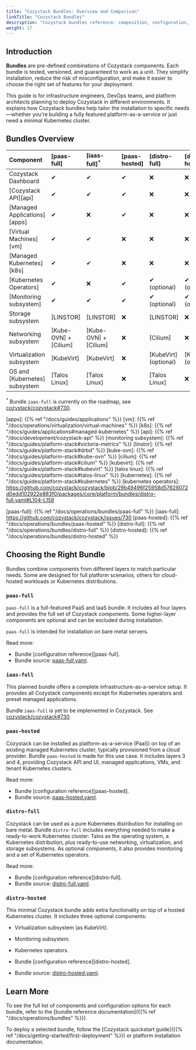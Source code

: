 ```yaml
---
title: "Cozystack Bundles: Overview and Comparison"
linkTitle: "Cozystack Bundles"
description: "Cozystack bundles reference: composition, configuration, and troubleshooting."
weight: 17
---
```


## Introduction

**Bundles** are pre-defined combinations of Cozystack components.
Each bundle is tested, versioned, and guaranteed to work as a unit.
They simplify installation, reduce the risk of misconfiguration, and make it easier to choose the right set of features for your deployment.

This guide is for infrastructure engineers, DevOps teams, and platform architects planning to deploy Cozystack in different environments.
It explains how Cozystack bundles help tailor the installation to specific needs—whether you're building a fully featured platform-as-a-service
or just need a minimal Kubernetes cluster.

## Bundles Overview


| Component                     | [paas-full]            | [iaas-full]<sup>*</sup> | [paas-hosted]  | [distro-full]         | [distro-hosted]       |
|:------------------------------|:-----------------------|:------------------------|:---------------|:----------------------|:----------------------|
| Cozystack Dashboard           | ✔                      | ✔                       | ✔              | ❌                    | ❌                    |
| [Cozystack API][api]          | ✔                      | ✔                       | ✔              | ❌                    | ❌                    |
| [Managed Applications][apps]  | ✔                      | ❌                      | ✔              | ❌                    | ❌                    |
| [Virtual Machines][vm]        | ✔                      | ✔                       | ❌             | ❌                    | ❌                    |
| [Managed Kubernetes][k8s]     | ✔                      | ✔                       | ❌             | ❌                    | ❌                    |
| [Kubernetes Operators]        | ✔                      | ❌                      | ✔              | ✔ (optional)          | ✔ (optional)          |
| [Monitoring subsystem]        | ✔                      | ✔                       | ✔              | ✔ (optional)          | ✔ (optional)          |
| Storage subsystem             | [LINSTOR]              | [LINSTOR]               | ❌             | [LINSTOR]             | ❌                    |
| Networking subsystem          | [Kube-OVN] + [Cilium]  | [Kube-OVN] + [Cilium]   | ❌             | [Cilium]              | ❌                    |
| Virtualization subsystem      | [KubeVirt]             | [KubeVirt]              | ❌             | [KubeVirt] (optional) | [KubeVirt] (optional) |
| OS and [Kubernetes] subsystem | [Talos Linux]          | [Talos Linux]           | ❌             | [Talos Linux]         | ❌                    |


<sup>*</sup> Bundle `iaas-full` is currently on the roadmap, see [cozystack/cozystack#730][iaas-full-gh].

[apps]: {{% ref "/docs/guides/applications" %}}
[vm]: {{% ref "/docs/operations/virtualization/virtual-machines" %}}
[k8s]: {{% ref "/docs/guides/applications#managed-kubernetes" %}}
[api]: {{% ref "/docs/development/cozystack-api" %}}
[monitoring subsystem]: {{% ref "/docs/guides/platform-stack#victoria-metrics" %}}
[linstor]: {{% ref "/docs/guides/platform-stack#drbd" %}}
[kube-ovn]: {{% ref "/docs/guides/platform-stack#kube-ovn" %}}
[cilium]: {{% ref "/docs/guides/platform-stack#cilium" %}}
[kubevirt]: {{% ref "/docs/guides/platform-stack#kubevirt" %}}
[talos linux]: {{% ref "/docs/guides/platform-stack#talos-linux" %}}
[kubernetes]: {{% ref "/docs/guides/platform-stack#kubernetes" %}}
[kubernetes operators]: https://github.com/cozystack/cozystack/blob/29b49496f25958d57628072d0edd102922e883f0/packages/core/platform/bundles/distro-full.yaml#L104-L158

[paas-full-gh]: https://github.com/cozystack/cozystack/blob/main/packages/core/platform/bundles/paas-full.yaml
[iaas-full-gh]: https://github.com/cozystack/cozystack/issues/730
[paas-hosted-gh]: https://github.com/cozystack/cozystack/blob/main/packages/core/platform/bundles/paas-hosted.yaml
[distro-full-gh]: https://github.com/cozystack/cozystack/blob/main/packages/core/platform/bundles/distro-full.yaml
[distro-hosted-gh]: https://github.com/cozystack/cozystack/blob/main/packages/core/platform/bundles/distro-hosted.yaml

[paas-full]: {{% ref "/docs/operations/bundles/paas-full" %}}
[iaas-full]: https://github.com/cozystack/cozystack/issues/730
[paas-hosted]: {{% ref "/docs/operations/bundles/paas-hosted" %}}
[distro-full]: {{% ref "/docs/operations/bundles/distro-full" %}}
[distro-hosted]: {{% ref "/docs/operations/bundles/distro-hosted" %}}


## Choosing the Right Bundle

Bundles combine components from different layers to match particular needs.
Some are designed for full platform scenarios, others for cloud-hosted workloads or Kubernetes distributions.

### `paas-full`

`paas-full` is a full-featured PaaS and IaaS bundle.
It includes all four layers and provides the full set of Cozystack components.
Some higher-layer components are optional and can be excluded during installation.

`paas-full` is intended for installation on bare metal servers.

Read more:

- Bundle [configuration reference][paas-full].
- Bundle source: [paas-full.yaml][paas-full-gh].

### `iaas-full`

This planned bundle offers a complete infrastructure-as-a-service setup.
It provides all Cozystack components except for Kubernetes operators
and preset managed applications.

Bundle `iaas-full` is yet to be implemented in Cozystack.
See [cozystack/cozystack#730][iaas-full-gh].

### `paas-hosted`

Cozystack can be installed as platform-as-a-service (PaaS) on top of an existing managed Kubernetes cluster,
typically provisioned from a cloud provider.
Bundle `paas-hosted` is made for this use case.
It includes layers 3 and 4, providing Cozystack API and UI, managed applications, VMs, and tenant Kubernetes clusters.

Read more:

- Bundle [configuration reference][paas-hosted].
- Bundle source: [paas-hosted.yaml][paas-hosted-gh].

### `distro-full`

Cozystack can be used as a pure Kubernetes distribution for installing on bare metal.
Bundle `distro-full` includes everything needed to make a ready-to-work Kubernetes cluster:
Talos as the operating system, a Kubernetes distribution, plus ready-to-use networking, virtualization, and storage subsystems.
As optional components, it also provides monitoring and a set of Kubernetes operators.

Read more:

- Bundle [configuration reference][distro-full].
- Bundle source: [distro-full.yaml][distro-full-gh].

### `distro-hosted`

This minimal Cozystack bundle adds extra functionality on top of a hosted Kubernetes cluster.
It includes three optional components:

- Virtualization subsystem (as KubeVirt).
- Monitoring subsystem.
- Kubernetes operators.

- Bundle [configuration reference][distro-hosted].
- Bundle source: [distro-hosted.yaml][distro-hosted-gh].

## Learn More

To see the full list of components and configuration options for each bundle, refer to the
[bundle reference documentation]({{% ref "/docs/operations/bundles" %}}).

To deploy a selected bundle, follow the [Cozystack quickstart guide]({{% ref "/docs/getting-started/first-deployment" %}}) or platform installation documentation.


